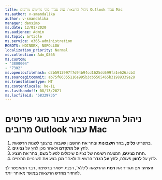 ```yaml
---
title: ניהול הרשאות נציג עבור סוגי פריטים מרובים Outlook עבור Mac
ms.author: v-smandalika
author: v-smandalika
manager: dansimp
ms.date: 12/01/2020
ms.audience: Admin
ms.topic: article
ms.service: o365-administration
ROBOTS: NOINDEX, NOFOLLOW
localization_priority: Normal
ms.collection: Adm_O365
ms.custom:
- "3800004"
- "7302"
ms.openlocfilehash: d3b5913997f7d94b94cd1625dd699fa1e626acb3
ms.sourcegitcommit: ab75f66355116e995b3cb5505465b31989339e28
ms.translationtype: MT
ms.contentlocale: he-IL
ms.lasthandoff: 08/13/2021
ms.locfileid: "58329735"
---
```

# <a name="manage-delegate-permissions-for-multiple-item-types-in-outlook-for-mac"></a>ניהול הרשאות נציג עבור סוגי פריטים מרובים Outlook עבור Mac

1. בתפריט **כלים,** בחר **חשבונות** ובחר את החשבון שעבורו ברצונך לשנות הרשאות.
2. לחץ **על מתקדם** ולאחר מכן לחץ על **נציגים**.
3. תחת **נציגים**, המציגה רשימה של נציגים שיכולים לפעול בשם, בחר את הנציג.
4. לחץ על **לחצן** פעולה, **לחץ על הגדר** הרשאות ולאחר מכן בצע את השינויים הרצויים.

**הערה:** אם תגדיר את **רמת** ההרשאה ל'ללא', הנציג יישאר ברשימה, דבר המאפשר לך להחזיר מחדש הרשאות במועד מאוחר יותר.
